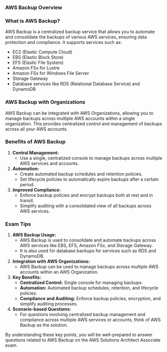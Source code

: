 ### AWS Backup Overview

### What is AWS Backup?

AWS Backup is a centralized backup service that allows you to automate and consolidate the backups of various AWS services, ensuring data protection and compliance. It supports services such as:

- EC2 (Elastic Compute Cloud)
- EBS (Elastic Block Store)
- EFS (Elastic File System)
- Amazon FSx for Lustre
- Amazon FSx for Windows File Server
- Storage Gateway
- Database services like RDS (Relational Database Service) and DynamoDB

### AWS Backup with Organizations

AWS Backup can be integrated with AWS Organizations, allowing you to manage backups across multiple AWS accounts within a single organization. This provides centralized control and management of backups across all your AWS accounts.

### Benefits of AWS Backup

1. **Central Management:**
    - Use a single, centralized console to manage backups across multiple AWS services and accounts.
2. **Automation:**
    - Create automated backup schedules and retention policies.
    - Set lifecycle policies to automatically expire backups after a certain period.
3. **Improved Compliance:**
    - Enforce backup policies and encrypt backups both at rest and in transit.
    - Simplify auditing with a consolidated view of all backups across AWS services.

### Exam Tips

1. **AWS Backup Usage:**
    - AWS Backup is used to consolidate and automate backups across AWS services like EBS, EFS, Amazon FSx, and Storage Gateway.
    - It is also used for database backups for services such as RDS and DynamoDB.
2. **Integration with AWS Organizations:**
    - AWS Backup can be used to manage backups across multiple AWS accounts within an AWS Organization.
3. **Key Benefits:**
    - **Centralized Control:** Single console for managing backups.
    - **Automation:** Automated backup schedules, retention, and lifecycle policies.
    - **Compliance and Auditing:** Enforce backup policies, encryption, and simplify auditing processes.
4. **Scenario-based Questions:**
    - For questions involving centralized backup management and compliance across multiple AWS services or accounts, think of AWS Backup as the solution.

By understanding these key points, you will be well-prepared to answer questions related to AWS Backup on the AWS Solutions Architect Associate exam.